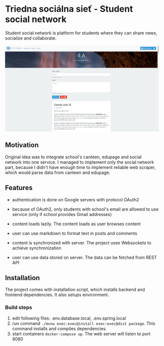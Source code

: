 # Triedna sociálna sieť - Student social network

Student social network is platform for students where they can share news, socialize and collaborate.

<img src="index_page.png">

## Motivation

Original idea was to integrate school's canteen, edupage and social network into one service. I managed to implement only the social network part,
because I didn't have enough time to implement reliable web scraper, which would parse data from canteen and edupage.

## Features

- authentication is done on Google servers with protocol OAuth2

- because of OAuth2, only students with school's email are allowed to use
  service (only if school provides Gmail addresses)

- content loads lazily. The content loads as user browses content

- user can use markdown to format text in posts and comments

- content is synchronized with server. The project uses Websockets
  to achieve synchronization

- user can use data stored on server. The data can be fetched from REST API

## Installation

The project comes with installation script, which installs backend and frontend
dependencies. It also setups environment.

### Build steps

1. edit following files: .env.database.local, .env.spring.local
2. run command `./mvnw exec:exec@install exec:exec@dist package`. This command installs and
compiles dependencies.
3. start containers `docker-compose up`. The web server will listen to port 8080
